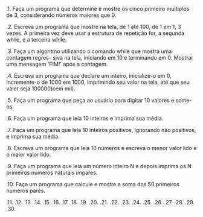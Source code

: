 .1. Faça um programa que determine e mostre os cinco primeiro multiplos de 3,
considerando números maiores que 0.

.2. Escreva um programa que mostre na tela, de 1 até 100, de 1 em 1, 3 vezes.
A primeira vez deve usar a estrutura de repetição for, a segunda while, e a
terceira while.

.3. Faça um algoritmo utilizando o comando while que mostra uma contagem regres-
siva na tela, iniciando em 10 e terminando em 0. Mostrar uma mensagem 'FIM!'
após a contagem.

.4. Escreva um programa que declare um inteiro, inicialize-o em 0, incremente-o de
1000 em 1000, imprimindo seu valor na tela, até que seu valor seja 100000(cem mil).

.5. Faça um programa que peça ao usuário para digitar 10 valores e some-os.

.6. Faça um programa que leia 10 inteiros e imprima sua média.

.7. Faça um programa que leia 10 inteiros positivos, ignorando não positivos, e
imprima sua média.

.8. Escreva um programa que leia 10 números e escreva o menor valor lido e o
maior valor lido.

.9. Faça um programa que leia um número inteiro N e depois imprima os N
primeiros números naturais ímpares.

.10. Faça um programa que calcule e mostre a soma dos 50 primeiros numeros pares.


.11.
.12.
.13.
.14.
.15.
.16.
.17.
.18.
.19.
.20.
.21.
.22.
.23.
.24.
.25.
.26.
.27.
.28.
.29.
.30.
